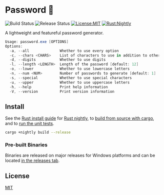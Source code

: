 # Password 🔑

![Build Status](https://github.com/matteopolak/password/actions/workflows/build.yml/badge.svg)
![Release Status](https://github.com/matteopolak/password/actions/workflows/release.yml/badge.svg)
[![License:MIT](https://img.shields.io/badge/license-MIT-yellow.svg)](https://opensource.org/licenses/MIT)
[![Rust:Nightly](https://img.shields.io/badge/rust-nightly-blue.svg)](https://www.rust-lang.org/tools/install)

A lightweight and featureful password generator.

```powershell
Usage: password.exe [OPTIONS]
Options:
  -a, --all              Whether to use every option
  -c, --chars <CHARS>    List of characters to use in addition to other options
  -d, --digits           Whether to use digits
  -l, --length <LENGTH>  Length of the password [default: 12]
  -o, --lower            Whether to use lowercase letters
  -n, --num <NUM>        Number of passwords to generate [default: 1]
  -s, --special          Whether to use special characters
  -u, --upper            Whether to use uppercase letters
  -h, --help             Print help information
  -V, --version          Print version information
```

## Install

See the [Rust install guide](https://www.rust-lang.org/tools/install) for [Rust nightly](https://doc.rust-lang.org/book/appendix-07-nightly-rust.html),
to [build from source with cargo](https://doc.rust-lang.org/cargo/commands/cargo-build.html), and to [run the unit tests](https://doc.rust-lang.org/cargo/commands/cargo-test.html).

```bash
cargo +nightly build --release
```

### Pre-built Binaries

Binaries are released on major releases for Windows platforms and can be located [in the releases tab](https://github.com/matteopolak/baerscript/releases).

## License

[MIT](./LICENSE)

